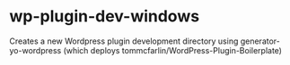 wp-plugin-dev-windows
=====================

Creates a new Wordpress plugin development directory using generator-yo-wordpress (which deploys tommcfarlin/WordPress-Plugin-Boilerplate)
